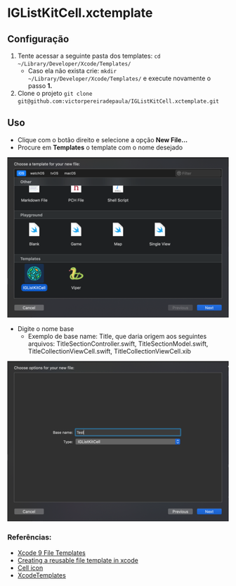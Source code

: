 # IGListKitCell.xctemplate



## Configuração

1. Tente acessar a seguinte pasta dos templates: ``` cd ~/Library/Developer/Xcode/Templates/ ``` 
    * Caso ela não exista crie: ``` mkdir ~/Library/Developer/Xcode/Templates/ ``` e execute novamente o passo **1.**
1. Clone o projeto ``` git clone git@github.com:victorpereiradepaula/IGListKitCell.xctemplate.git ```

## Uso

- Clique com o botão direito e selecione a opção **New File...**
- Procure em **Templates** o template com o nome desejado

<div style="text-align: center">
    <img alt="Procure em Templates o template com o nome desejado" src="./images/step-1.png"/>
</div>

- Digite o nome base
    * Exemplo de base name: Title, que daria origem aos seguintes arquivos: TitleSectionController.swift, TitleSectionModel.swift, TitleCollectionViewCell.swift, TitleCollectionViewCell.xib

<div style="text-align: center">
    <img alt="Digite o nome base" src="./images/step-2.png"/>
</div>

### Referências:
- [Xcode 9 File Templates](http://jeanetienne.net/2017/09/10/xcode-templates.html)
- [Creating a reusable file template in xcode](https://medium.com/@abhimuralidharan/creating-a-reusable-file-template-in-xcode-8c49830bc3a0)
- [Cell icon](https://www.flaticon.com/free-icon/bacteria_1176251)
- [XcodeTemplates](https://github.com/vitormesquita/XcodeTemplates)
